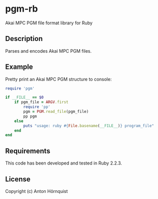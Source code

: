 # pgm-rb

Akai MPC PGM file format library for Ruby

## Description

Parses and encodes Akai MPC PGM files.

## Example

Pretty print an Akai MPC PGM structure to console:

``` ruby
require 'pgm'

if __FILE__ == $0
	if pgm_file = ARGV.first
		require 'pp'
		pgm = PGM.read_file(pgm_file)
		pp pgm
	else
		puts "usage: ruby #{File.basename(__FILE__)} program_file"
	end
end
```

## Requirements

This code has been developed and tested in Ruby 2.2.3.

## License

Copyright (c) Anton Hörnquist

